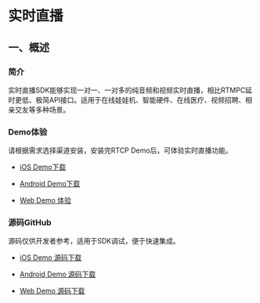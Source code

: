# 实时直播

## 一、概述

### 简介

实时直播SDK能够实现一对一、一对多的纯音频和视频实时直播，相比RTMPC延时更低、极简API接口。适用于在线娃娃机、智能硬件、在线医疗、视频招聘、相亲交友等多种场景。

### Demo体验

请根据需求选择渠道安装，安装完RTCP Demo后，可体验实时直播功能。

- [iOS Demo下载](https://fir.im/a547)

- [Android Demo下载](https://www.pgyer.com/so6a)

- [Web Demo 体验](https://beyond.anyrtc.io/demo/rtcp)

### 源码GitHub

源码仅供开发者参考，适用于SDK调试，便于快速集成。

- [iOS Demo 源码下载](https://github.com/anyRTC/anyRTC-RTCP-iOS)

- [Android Demo 源码下载](https://github.com/anyRTC/anyRTC-RTCP-Android)

- [Web Demo 源码下载](https://github.com/anyRTC/anyRTC-RTCP-Web)
